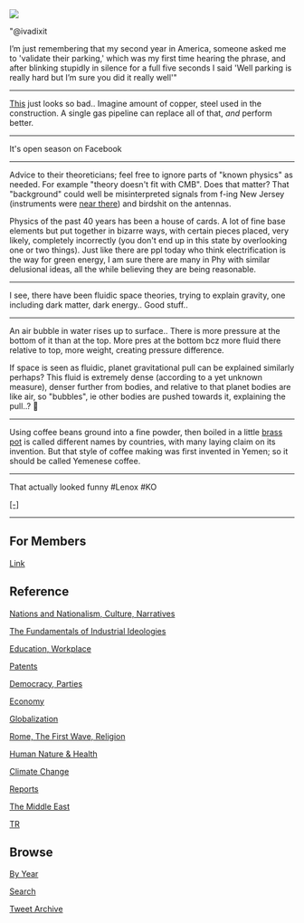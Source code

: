 <img src="https://drive.google.com/uc?export=view&id=1B2wf9R7AMH1d7Vw6e2mucLbIQ5NSjir7"/>

"@ivadixit

I’m just remembering that my second year in America, someone asked me
to 'validate their parking,' which was my first time hearing the
phrase, and after blinking stupidly in silence for a full five seconds
I said 'Well parking is really hard but I’m sure you did it really
well'"

---

[This](https://pbs.twimg.com/media/FCH7BhcXoAMcbXR?format=jpg&name=small)
just looks so bad.. Imagine amount of copper, steel used in the
construction. A single gas pipeline can replace all of that, *and* perform better.

---

It's open season on Facebook

---

Advice to their theoreticians; feel free to ignore parts of "known
physics" as needed. For example "theory doesn't fit with CMB". Does
that matter?  That "background" could well be misinterpreted signals
from f-ing New Jersey (instruments were [near there](https://youtu.be/5i6mCNgJNZs?t=348))
and birdshit on the antennas.

Physics of the past 40 years has been a house of cards. A lot of fine
base elements but put together in bizarre ways, with certain pieces
placed, very likely, completely incorrectly (you don't end up in this
state by overlooking one or two things). Just like there are ppl today
who think electrification is the way for green energy, I am sure there
are many in Phy with similar delusional ideas, all the while believing
they are being reasonable. 

---

I see, there have been fluidic space theories, trying to explain
gravity, one including dark matter, dark energy..  Good stuff..

---

An air bubble in water rises up to surface.. There is more pressure at
the bottom of it than at the top. More pres at the bottom bcz more
fluid there relative to top, more weight, creating pressure
difference.

If space is seen as fluidic, planet gravitational pull can be
explained similarly perhaps?  This fluid is extremely dense (according
to a yet unknown measure), denser further from bodies, and relative to
that planet bodies are like air, so "bubbles", ie other bodies are
pushed towards it, explaining the pull..? 🤔

---

Using coffee beans ground into a fine powder, then boiled in a little
[brass pot](https://pbs.twimg.com/media/FB9mjc0XMAU_YNS?format=jpg&name=small)
is called different names by countries, with many laying claim on its
invention. But that style of coffee making was first invented in Yemen; so it
should be called Yemenese coffee.

---

That actually looked funny \#Lenox \#KO

[[-]](https://youtu.be/mFJb55D84dc?t=154)

---

## For Members

[Link](https://thirdwave-members.herokuapp.com)

## Reference

[Nations and Nationalism, Culture, Narratives](/2013/02/nations-and-nationalism.md)

[The Fundamentals of Industrial Ideologies](/2011/04/fundamentals-of-industrial-ideologies.md)

[Education, Workplace](2017/09/education-workplace.md)

[Patents](/2018/09/patents.md)

[Democracy, Parties](/2016/11/democracy.md)

[Economy](/2018/05/economy.md)

[Globalization](/2018/09/globalization.md)

[Rome, The First Wave, Religion](/2017/12/rome.md)

[Human Nature & Health](/2020/07/human-nature.md)

[Climate Change](/2018/12/climate.md)

[Reports](/2019/05/reports.md)

[The Middle East](/2019/07/middleeast.md)

[TR](../tr)

## Browse

[By Year](years.md)

[Search](search.html)

[Tweet Archive](/tweets/README.md)


